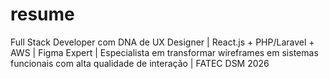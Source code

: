 # resume
Full Stack Developer com DNA de UX Designer | React.js + PHP/Laravel + AWS | Figma Expert | Especialista em transformar wireframes em sistemas funcionais com alta qualidade de interação | FATEC DSM 2026
